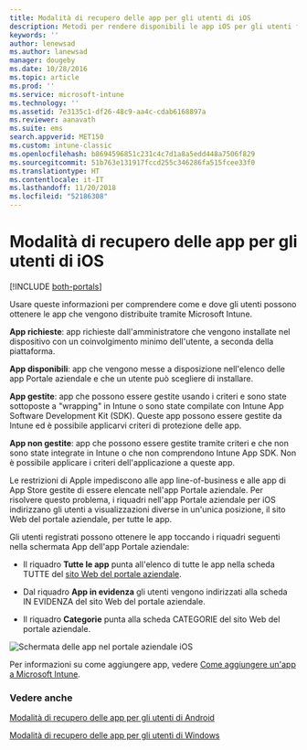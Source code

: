 ```yaml
---
title: Modalità di recupero delle app per gli utenti di iOS
description: Metodi per rendere disponibili le app iOS per gli utenti finali
keywords: ''
author: lenewsad
ms.author: lanewsad
manager: dougeby
ms.date: 10/28/2016
ms.topic: article
ms.prod: ''
ms.service: microsoft-intune
ms.technology: ''
ms.assetid: 7e3135c1-df26-48c9-aa4c-cdab6168897a
ms.reviewer: aanavath
ms.suite: ems
search.appverid: MET150
ms.custom: intune-classic
ms.openlocfilehash: b8694596851c231c4c7d1a8a5edd448a7506f829
ms.sourcegitcommit: 51b763e131917fccd255c346286fa515fcee33f0
ms.translationtype: HT
ms.contentlocale: it-IT
ms.lasthandoff: 11/20/2018
ms.locfileid: "52186308"
---
```

# <a name="how-your-ios-users-get-their-apps"></a>Modalità di recupero delle app per gli utenti di iOS

[!INCLUDE [both-portals](./includes/note-for-both-portals.md)]

Usare queste informazioni per comprendere come e dove gli utenti possono ottenere le app che vengono distribuite tramite Microsoft Intune.

**App richieste**: app richieste dall'amministratore che vengono installate nel dispositivo con un coinvolgimento minimo dell'utente, a seconda della piattaforma.

**App disponibili**: app che vengono messe a disposizione nell'elenco delle app Portale aziendale e che un utente può scegliere di installare.

**App gestite**: app che possono essere gestite usando i criteri e sono state sottoposte a "wrapping" in Intune o sono state compilate con Intune App Software Development Kit (SDK). Queste app possono essere gestite da Intune ed è possibile applicarvi criteri di protezione delle app.

**App non gestite**: app che possono essere gestite tramite criteri e che non sono state integrate in Intune o che non comprendono Intune App SDK. Non è possibile applicare i criteri dell'applicazione a queste app.

Le restrizioni di Apple impediscono alle app line-of-business e alle app di App Store gestite di essere elencate nell'app Portale aziendale. Per risolvere questo problema, i riquadri nell'app Portale aziendale per iOS indirizzano gli utenti a visualizzazioni diverse in un'unica posizione, il sito Web del portale aziendale, per tutte le app.

Gli utenti registrati possono ottenere le app toccando i riquadri seguenti nella schermata App dell'app Portale aziendale:

- Il riquadro **Tutte le app** punta all'elenco di tutte le app nella scheda TUTTE del [sito Web del portale aziendale](https://portal.manage.microsoft.com).

- Dal riquadro **App in evidenza** gli utenti vengono indirizzati alla scheda IN EVIDENZA del sito Web del portale aziendale.

- Il riquadro **Categorie** punta alla scheda CATEGORIE del sito Web del portale aziendale.


![Schermata delle app nel portale aziendale iOS](./media/ios-cp-app-main-apps-screen.png)

Per informazioni su come aggiungere app, vedere [Come aggiungere un'app a Microsoft Intune](apps-add.md).

### <a name="see-also"></a>Vedere anche
[Modalità di recupero delle app per gli utenti di Android](end-user-apps-android.md)

[Modalità di recupero delle app per gli utenti di Windows](end-user-apps-windows.md)
